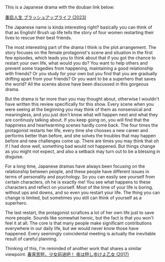 This is a Japanese drama with the douban link below:

[重启人生 ブラッシュアップライフ (2023)](https://movie.douban.com/subject/36156235/?_dtcc=1)

The Japanese name is kinda interesting right? basically you can think of that as English! Brush up life tells the story of four women restarting their lives to rescue their best friends.

The most interesting part of the drama I think is the plot arrangement. The story focuses on the female protagonist's scene and situation in the first few episodes, which leads you to think about that if you got the chance to restart your own life, what would you do? You want to help others and prevent some tragedies from happening, maintaining a good relationship with friends? Or you study for your own but you find that you are gradually drifting apart from your friends? Or you want to be a superhero that saves the world? All the scenes above have been discussed in this gorgeous drama.

But the drama is far more than you may thought about, otherwise I wouldn't have written this review specifically for this show. Every scene when you were seeing at the beginning you may think of them as nonsensical and meaningless, and you just don't know what will happen next and what they are continusly talking about. If you keep going on, you will find that the happiness and heartwarming scenes hardly come back. The four times the protagonist restarts her life, every time she chooses a new career and performs better than before, and she solves the troubles that may happen before and new challenges come up. There are times you may think that oh if I had done well, something bad would not happened. But things change as you might not expect, and also a setback may turn out to be a blessing in disguise.

For a long time, Japanese dramas have always been focusing on the relationship between people, and these people have different issues in terms of personality and psychology. So you can easily see yourself from certain characters, oh he is exactly me! You see what happens to these characters and reflect on yourself. Most of the time of your life is boring, without ups and downs, and so even you restart your life. The thing you can change is limited, but sometimes you still can think of yourself as a superhero.

The last restart, the protagonist scrafices a lot of her own life just to save more people. Sounds like somewhat heroic, but the fact is that you won't feel it at all. The core is that many people make significant contributions everywhere in our daily life, but we would never know those have happened. Every seemingly coincidental meeting is actually the inevitable result of careful planning.

Thinking of this, I'm reminded of another work that shares a similar viewpoint. [春宵苦短，少女前进吧！ 夜は短し歩けよ乙女 (2017)](https://movie.douban.com/subject/26935251/)

